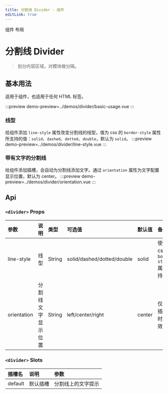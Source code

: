 ```yaml
---
title: 分割线 Divider - 组件
editLink: true
---
```


<ap-breadcrumb>
  <ap-breadcrumb-item>组件</ap-breadcrumb-item>
  <ap-breadcrumb-item>布局</ap-breadcrumb-item>
</ap-breadcrumb>

# 分割线 Divider
> 划分内容区域，对模块做分隔。

## 基本用法
适用于组件，也适用于任何 HTML 标签。

:::preview
demo-preview=../demos/divider/basic-usage.vue
:::

### 线型
给组件添加 `line-style` 属性改变分割线的线型，值为 css 的 `border-style` 属性所支持的值：`solid`、`dashed`、`dotted`、`double`，默认为 `solid`。
:::preview
demo-preview=../demos/divider/line-style.vue
:::

### 带有文字的分割线
给组件添加插槽，会自动为分割线添加文字。通过 `orientation` 属性为文字配置显示位置，默认为 center。
:::preview
demo-preview=../demos/divider/orientation.vue
:::

## Api
### `<divider>` Props
| 参数 | 说明 | 类型 | 可选值 | 默认值 | 备注 |
| :----- | :----- | :----- | :----- | :----- | :----- |
| line-style | 线型 | String | solid/dashed/dotted/double | solid | 使用 css 的 `border-style` 属性支持的值 |
| orientation | 分割线文字显示位置 | String | left/center/right | center | 仅在有插槽的时候有效 

### `<divider>` Slots

| 插槽名 | 说明 | 参数 |
| :----- | :----- | :----- |
| default | 默认插槽 | 分割线上的文字提示 |